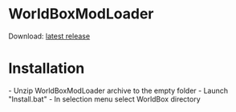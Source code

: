 # WorldBoxModLoader
Download: [latest release](https://github.com/DipCrai/WorldBoxModLoader/releases)

<h1>Installation</h1>
- Unzip WorldBoxModLoader archive to the empty folder
- Launch "Install.bat"
- In selection menu select WorldBox directory
